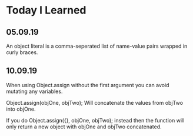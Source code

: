# Today I Learned

## 05.09.19

An object literal is a comma-seperated list of name-value pairs wrapped in curly braces.

## 10.09.19

When using Object.assign without the first argument you can avoid mutating any variables.

Object.assign(objOne, objTwo); Will concatenate the values from objTwo into objOne.

If you do Object.assign({}, objOne, objTwo); instead then the function will only return a new object with objOne and objTwo concatenated.
